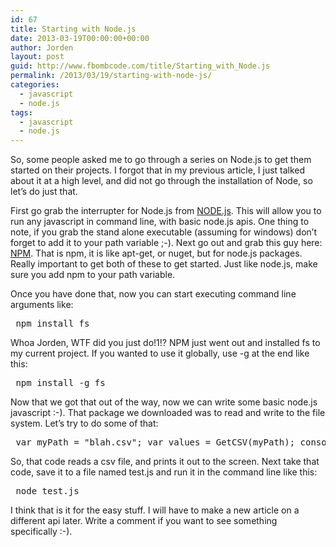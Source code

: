```yaml
---
id: 67
title: Starting with Node.js
date: 2013-03-19T00:00:00+00:00
author: Jorden
layout: post
guid: http://www.fbombcode.com/title/Starting_with_Node.js
permalink: /2013/03/19/starting-with-node-js/
categories:
  - javascript
  - node.js
tags:
  - javascript
  - node.js
---
```

 <p> So, some people asked me to go through a series on Node.js to get them started on their projects. I forgot that in my previous article, I just talked about it at a high level, and did not go through the installation of Node, so let&#8217;s do just that. </p> <p> First go grab the interrupter for Node.js from <a href="http://nodejs.org/">NODE.js</a>. This will allow you to run any javascript in command line, with basic node.js apis. One thing to note, if you grab the stand alone executable (assuming for windows) don&#8217;t forget to add it to your path variable ;-). Next go out and grab this guy here: <a href="https://npmjs.org/doc/README.html#Fancy-Windows-Install">NPM</a>. That is npm, it is like apt-get, or nuget, but for node.js packages. Really important to get both of these to get started. Just like node.js, make sure you add npm to your path variable. </p> <p> Once you have done that, now you can start executing command line arguments like: </p> <pre class="formatCode"> npm install fs </pre> <p> Whoa Jorden, WTF did you just do!1!? NPM just went out and installed fs to my current project. If you wanted to use it globally, use -g at the end like this: </p> <pre class="formatCode"> npm install -g fs </pre> <p> Now that we got that out of the way, now we can write some basic node.js javascript :-). That package we downloaded was to read and write to the file system. Let&#8217;s try to do some of that: </p> <pre class="formatCode"> var myPath = "blah.csv"; var values = GetCSV(myPath); console.log(values); function GetCSV(filePath){ return fs.readFileSync(filePath, 'utf8'); } </pre> <p> So, that code reads a csv file, and prints it out to the screen. Next take that code, save it to a file named test.js and run it in the command line like this: </p> <pre class="formatCode"> node test.js </pre> <p> I think that is it for the easy stuff. I will have to make a new article on a different api later. Write a comment if you want to see something specifically :-). </p>